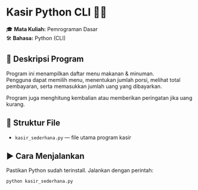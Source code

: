 # Kasir Python CLI 🧾🐍

🎓 **Mata Kuliah:** Pemrograman Dasar  
🛠️ **Bahasa:** Python (CLI)

## 📌 Deskripsi Program
Program ini menampilkan daftar menu makanan & minuman.  
Pengguna dapat memilih menu, menentukan jumlah porsi, melihat total pembayaran, serta memasukkan jumlah uang yang dibayarkan.

Program juga menghitung kembalian atau memberikan peringatan jika uang kurang.

## 📂 Struktur File
- `kasir_sederhana.py` — file utama program kasir

## ▶️ Cara Menjalankan
Pastikan Python sudah terinstall. Jalankan dengan perintah:
```bash
python kasir_sederhana.py
